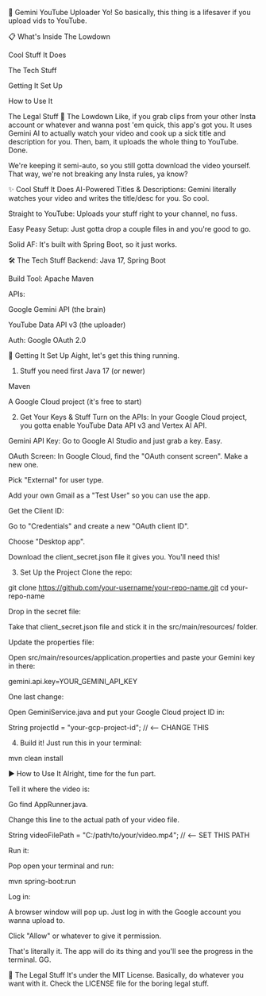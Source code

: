 🤖 Gemini YouTube Uploader
Yo! So basically, this thing is a lifesaver if you upload vids to YouTube.

📋 What's Inside
The Lowdown

Cool Stuff It Does

The Tech Stuff

Getting It Set Up

How to Use It

The Legal Stuff
🌟 The Lowdown
Like, if you grab clips from your other Insta account or whatever and wanna post 'em quick, this app's got you. It uses Gemini AI to actually watch your video and cook up a sick title and description for you. Then, bam, it uploads the whole thing to YouTube. Done.

We're keeping it semi-auto, so you still gotta download the video yourself. That way, we're not breaking any Insta rules, ya know?

✨ Cool Stuff It Does
AI-Powered Titles & Descriptions: Gemini literally watches your video and writes the title/desc for you. So cool.

Straight to YouTube: Uploads your stuff right to your channel, no fuss.

Easy Peasy Setup: Just gotta drop a couple files in and you're good to go.

Solid AF: It's built with Spring Boot, so it just works.

🛠️ The Tech Stuff
Backend: Java 17, Spring Boot

Build Tool: Apache Maven

APIs:

Google Gemini API (the brain)

YouTube Data API v3 (the uploader)

Auth: Google OAuth 2.0

🚀 Getting It Set Up
Aight, let's get this thing running.

1. Stuff you need first
   Java 17 (or newer)

Maven

A Google Cloud project (it's free to start)

2. Get Your Keys & Stuff
   Turn on the APIs: In your Google Cloud project, you gotta enable YouTube Data API v3 and Vertex AI API.

Gemini API Key: Go to Google AI Studio and just grab a key. Easy.

OAuth Screen: In Google Cloud, find the "OAuth consent screen". Make a new one.

Pick "External" for user type.

Add your own Gmail as a "Test User" so you can use the app.

Get the Client ID:

Go to "Credentials" and create a new "OAuth client ID".

Choose "Desktop app".

Download the client_secret.json file it gives you. You'll need this!

3. Set Up the Project
   Clone the repo:

git clone https://github.com/your-username/your-repo-name.git
cd your-repo-name

Drop in the secret file:

Take that client_secret.json file and stick it in the src/main/resources/ folder.

Update the properties file:

Open src/main/resources/application.properties and paste your Gemini key in there:

gemini.api.key=YOUR_GEMINI_API_KEY

One last change:

Open GeminiService.java and put your Google Cloud project ID in:

String projectId = "your-gcp-project-id"; // <-- CHANGE THIS

4. Build it!
   Just run this in your terminal:

mvn clean install

▶️ How to Use It
Alright, time for the fun part.

Tell it where the video is:

Go find AppRunner.java.

Change this line to the actual path of your video file.

String videoFilePath = "C:/path/to/your/video.mp4"; // <-- SET THIS PATH

Run it:

Pop open your terminal and run:

mvn spring-boot:run

Log in:

A browser window will pop up. Just log in with the Google account you wanna upload to.

Click "Allow" or whatever to give it permission.

That's literally it. The app will do its thing and you'll see the progress in the terminal. GG.

📄 The Legal Stuff
It's under the MIT License. Basically, do whatever you want with it. Check the LICENSE file for the boring legal stuff.